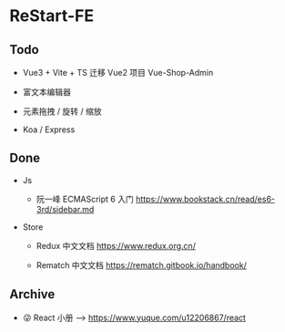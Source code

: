 # ReStart-FE

## Todo

- Vue3 + Vite + TS 迁移 Vue2 项目 Vue-Shop-Admin

- 富文本编辑器

- 元素拖拽 / 旋转 / 缩放

- Koa / Express

## Done

- Js

  - 阮一峰 ECMAScript 6 入门 https://www.bookstack.cn/read/es6-3rd/sidebar.md

- Store

  - Redux 中文文档 https://www.redux.org.cn/

  - Rematch 中文文档 https://rematch.gitbook.io/handbook/

## Archive

- 😜 React 小册 --> https://www.yuque.com/u12206867/react
